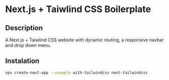# Next.js + Taiwlind CSS Boilerplate

## Description

A Next.js + Taiwlind CSS website with dynamic routing, a responsive navbar and drop down menu.

## Instalation

```bash
npx create-next-app --example with-tailwindcss next-tailwindcss
